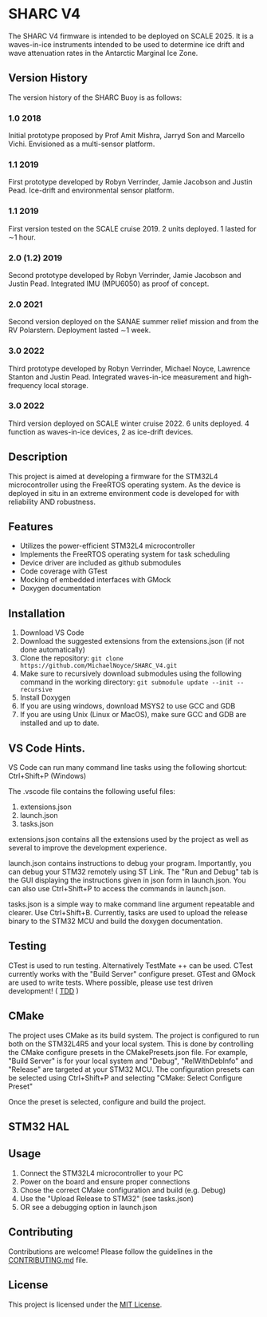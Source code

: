 # SHARC V4

The SHARC V4 firmware is intended to be deployed on SCALE 2025.
It is a waves-in-ice instruments intended to be used to determine ice drift and
wave attenuation rates in the Antarctic Marginal Ice Zone.

## Version History
The version history of the SHARC Buoy is as follows:

### 1.0 2018
Initial prototype proposed by Prof Amit Mishra, Jarryd Son and
Marcello Vichi. Envisioned as a multi-sensor platform.

### 1.1 2019
First prototype developed by Robyn Verrinder, Jamie Jacobson
and Justin Pead. Ice-drift and environmental sensor platform.
### 1.1 2019
First version tested on the SCALE cruise 2019. 2 units deployed. 1 lasted
for ∼1 hour.
### 2.0 (1.2) 2019
Second prototype developed by Robyn Verrinder, Jamie Jacobson
and Justin Pead. Integrated IMU (MPU6050) as proof of concept.
### 2.0 2021
Second version deployed on the SANAE summer relief mission
and from the RV Polarstern. Deployment lasted ∼1 week.
### 3.0 2022
Third prototype developed by Robyn Verrinder, Michael Noyce,
Lawrence Stanton and Justin Pead. Integrated waves-in-ice
measurement and high-frequency local storage.
### 3.0 2022
Third version deployed on SCALE winter cruise 2022. 6 units deployed.
4 function as waves-in-ice devices, 2 as ice-drift devices.

## Description

This project is aimed at developing a firmware for the STM32L4 microcontroller using the FreeRTOS operating system.
As the device is deployed in situ in an extreme environment code is developed for with reliability AND robustness.

## Features

- Utilizes the power-efficient STM32L4 microcontroller
- Implements the FreeRTOS operating system for task scheduling
- Device driver are included as github submodules
- Code coverage with GTest
- Mocking of embedded interfaces with GMock
- Doxygen documentation

## Installation

1. Download VS Code
2. Download the suggested extensions from the extensions.json (if not done automatically)
3. Clone the repository: `git clone https://github.com/MichaelNoyce/SHARC_V4.git`
4. Make sure to recursively download submodules using the following command in the working directory:
`git submodule update --init --recursive`
5. Install Doxygen
6. If you are using windows, download MSYS2 to use GCC and GDB
7. If you are using Unix (Linux or MacOS), make sure GCC and GDB are installed and up to date. 

## VS Code Hints.
VS Code can run many command line tasks using the following shortcut: Ctrl+Shift+P (Windows)

The .vscode file contains the following useful files:
1. extensions.json 
2. launch.json
3. tasks.json

extensions.json contains all the extensions used by the project as well as several to improve the development 
experience. 

launch.json contains instructions to debug your program. Importantly, you can debug your STM32 remotely using ST Link.
The "Run and Debug" tab is the GUI displaying the instructions given in json form in launch.json. 
You can also use Ctrl+Shift+P to access the commands in launch.json. 

tasks.json is a simple way to make command line argument repeatable and clearer. Use Ctrl+Shift+B. 
Currently, tasks are used to upload the release binary to the STM32 MCU and build the doxygen documentation. 


## Testing
CTest is used to run testing. Alternatively TestMate ++ can be used. CTest currently works with the "Build Server" configure preset. 
GTest and GMock are used to write tests. Where possible, please use test driven development! ( [TDD](https://en.wikipedia.org/wiki/Test-driven_development) )


## CMake
The project uses CMake as its build system. The project is configured to run both on the STM32L4R5 and your local system. 
This is done by controlling the CMake configure presets in the CMakePresets.json file. For example, "Build Server" is for your 
local system and "Debug", "RelWithDebInfo" and "Release" are targeted at your STM32 MCU. The configuration presets can be selected 
using Ctrl+Shift+P and selecting "CMake: Select Configure Preset"

Once the preset is selected, configure and build the project. 

## STM32 HAL

## Usage

1. Connect the STM32L4 microcontroller to your PC
2. Power on the board and ensure proper connections
3. Chose the correct CMake configuration and build (e.g. Debug)
4. Use the "Upload Release to STM32" (see tasks.json)
5. OR see a debugging option in launch.json

## Contributing

Contributions are welcome! Please follow the guidelines in the [CONTRIBUTING.md](CONTRIBUTING.md) file.

## License

This project is licensed under the [MIT License](LICENSE).
